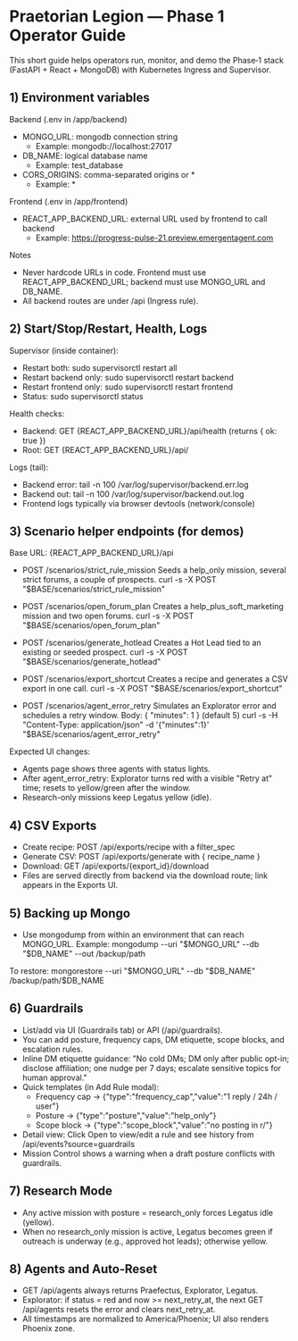 # Praetorian Legion — Phase 1 Operator Guide

This short guide helps operators run, monitor, and demo the Phase‑1 stack (FastAPI + React + MongoDB) with Kubernetes Ingress and Supervisor.

## 1) Environment variables

Backend (.env in /app/backend)
- MONGO_URL: mongodb connection string
  - Example: mongodb://localhost:27017
- DB_NAME: logical database name
  - Example: test_database
- CORS_ORIGINS: comma-separated origins or *
  - Example: *

Frontend (.env in /app/frontend)
- REACT_APP_BACKEND_URL: external URL used by frontend to call backend
  - Example: https://progress-pulse-21.preview.emergentagent.com

Notes
- Never hardcode URLs in code. Frontend must use REACT_APP_BACKEND_URL; backend must use MONGO_URL and DB_NAME.
- All backend routes are under /api (Ingress rule).

## 2) Start/Stop/Restart, Health, Logs

Supervisor (inside container):
- Restart both: sudo supervisorctl restart all
- Restart backend only: sudo supervisorctl restart backend
- Restart frontend only: sudo supervisorctl restart frontend
- Status: sudo supervisorctl status

Health checks:
- Backend: GET {REACT_APP_BACKEND_URL}/api/health (returns { ok: true })
- Root:   GET {REACT_APP_BACKEND_URL}/api/

Logs (tail):
- Backend error: tail -n 100 /var/log/supervisor/backend.err.log
- Backend out:   tail -n 100 /var/log/supervisor/backend.out.log
- Frontend logs typically via browser devtools (network/console)

## 3) Scenario helper endpoints (for demos)
Base URL: {REACT_APP_BACKEND_URL}/api

- POST /scenarios/strict_rule_mission
  Seeds a help_only mission, several strict forums, a couple of prospects.
  curl -s -X POST "$BASE/scenarios/strict_rule_mission"

- POST /scenarios/open_forum_plan
  Creates a help_plus_soft_marketing mission and two open forums.
  curl -s -X POST "$BASE/scenarios/open_forum_plan"

- POST /scenarios/generate_hotlead
  Creates a Hot Lead tied to an existing or seeded prospect.
  curl -s -X POST "$BASE/scenarios/generate_hotlead"

- POST /scenarios/export_shortcut
  Creates a recipe and generates a CSV export in one call.
  curl -s -X POST "$BASE/scenarios/export_shortcut"

- POST /scenarios/agent_error_retry
  Simulates an Explorator error and schedules a retry window.
  Body: { "minutes": 1 } (default 5)
  curl -s -H "Content-Type: application/json" -d '{"minutes":1}' "$BASE/scenarios/agent_error_retry"

Expected UI changes:
- Agents page shows three agents with status lights.
- After agent_error_retry: Explorator turns red with a visible "Retry at" time; resets to yellow/green after the window.
- Research-only missions keep Legatus yellow (idle).

## 4) CSV Exports
- Create recipe: POST /api/exports/recipe with a filter_spec
- Generate CSV: POST /api/exports/generate with { recipe_name }
- Download: GET /api/exports/{export_id}/download
- Files are served directly from backend via the download route; link appears in the Exports UI.

## 5) Backing up Mongo
- Use mongodump from within an environment that can reach MONGO_URL.
  Example:
  mongodump --uri "$MONGO_URL" --db "$DB_NAME" --out /backup/path

To restore:
  mongorestore --uri "$MONGO_URL" --db "$DB_NAME" /backup/path/$DB_NAME

## 6) Guardrails
- List/add via UI (Guardrails tab) or API (/api/guardrails).
- You can add posture, frequency caps, DM etiquette, scope blocks, and escalation rules.
- Inline DM etiquette guidance: "No cold DMs; DM only after public opt-in; disclose affiliation; one nudge per 7 days; escalate sensitive topics for human approval."
- Quick templates (in Add Rule modal):
  - Frequency cap → {"type":"frequency_cap","value":"1 reply / 24h / user"}
  - Posture → {"type":"posture","value":"help_only"}
  - Scope block → {"type":"scope_block","value":"no posting in r/<subreddit>"}
- Detail view: Click Open to view/edit a rule and see history from /api/events?source=guardrails
- Mission Control shows a warning when a draft posture conflicts with guardrails.

## 7) Research Mode
- Any active mission with posture = research_only forces Legatus idle (yellow).
- When no research_only mission is active, Legatus becomes green if outreach is underway (e.g., approved hot leads); otherwise yellow.

## 8) Agents and Auto‑Reset
- GET /api/agents always returns Praefectus, Explorator, Legatus.
- Explorator: if status = red and now >= next_retry_at, the next GET /api/agents resets the error and clears next_retry_at.
- All timestamps are normalized to America/Phoenix; UI also renders Phoenix zone.